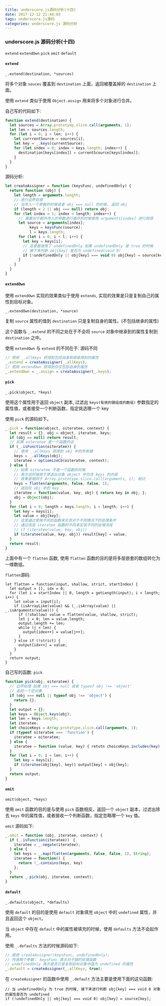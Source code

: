 ```yaml
---
title: underscore.js源码分析(十四)
date: 2017-12-12 21:44:03
tags: underscore.js源码
categories: underscore.js 源码分析
---
```


### underscore.js 源码分析(十四)

`extend` `extendOwn` `pick` `omit`  `default`

#### `extend`

`_.extend(destination, *sources)`

将多个对象  `souces` 覆盖到 `destination` 上面，返回被覆盖掉的 `destination` 上面。

使用 `extend` 类似于使用 `Object.assign` 用来将多个对象进行合并。

自己写的代码如下:

```javascript
function extend(destination) {
  let sources = Array.prototyep.slice.call(arguments, 1);
  let len = sources.length;
  for (let i = 0; i < len; i++) {
    let currrentSource = sources[i];
    let key = _.keys(currentSource);
    for (let index = 0; index < keys.length; index++) {
      destination[keys[index]] = currentScource[keys[index]];
    }
  }
}
```

源码分析:

```javascript
let createAssigner = function (keysFunc, undefinedOnly) {
  return function (obj) {
    let length = arguments.length;
    // 进行边界处理
    // 当传入一个参数的时候或者 obj === null 的时候, 返回 obj
    if (length < 2 || obj === null) return obj;
    for (let index = 1; index < length; index++) {
      // 需要对于额外传入的参数进行循环的时候使用 arguments[index] 进行获得
      let source = arguments[index];
           keys = keysFunc(source);
           l = keys.length;
      for (let i = 0; i < l; i++) {
        let key = keys[i];
        // 这里面使用了 undefinedOnly 如果 undefinedOnly 是 true 的时候
        // 接下来判断 obj[key] 是否为 undefined(void 0)
        if (!undefinedOnly || obj[key] === void 0) obj[key] = source[key];
      }     
    }
  }
}
```

#### `extendOwn`

使用  `extendOwn` 实现的效果类似于使用  `extends`, 实现的效果是只是复制自己的属性到目标对象。

`_.extendOwn(destination, *source)`

复制 `source` 属性的值到 `destination` 只是复制自身的属性。(不包括继承的属性)

这个函数与 `_.extend` 的不同之处在于不会将 `source` 对象中继承到的属性复制到 `destination` 之中。

使用 `extendOwn` 与 `extend` 的不同在于: 源码不同

```javascript
// 使用 _.allKeys 获得到包括自身和继承得到的属性
_.extend = createAssigner(_.allKeys);
// 使用 extendOwn 获得到仅仅包括自身的属性
_.extendOwn = _.assign = createAssigner(_.keys);
```

#### `pick`

`_.pick(object, *keys)`  

使用这个属性用于返回 `object` 副本, 过滤出  `keys(有效的键组成的数组)` 参数指定的属性值，或者接受一个判断函数，指定挑选哪一个 key

使用 `pick` 的源码如下。

```javascript
_.pick = function(object, oiteratee, context) {
  let result = {}, obj = object, iteratee, keys;
  if (obj == null) return result;
  // 如果 oiteratee 是一个函数的话
  if (_.isFunction(oiteratee)) {
    // 使用 _.allKeys 获得到 obj 中的所有键
    keys = _.allKeys(obj);
    iteratee = optiomizeCb(oiteratee, context);
  } else {
    // 如果 oiteratee 不是一个函数的时候
    // 表示这时候用于筛选出对象 object 中包含 keys 的内容
    // 效果是相同于 Array.prototype.slice.call(arguments, 1); 相识
    keys = flatten(arguments, false, false, 1);
    // 返回在 obj 中的 key
    iteratee = function(value, key, obj) { return key in obj; };
    obj = Object(obj);
  }
  for (let i = 0; length = keys.length; i < length; i++) {
    let key = keys[i];
    let value = obj[key];
    // 这里通过使用不同的函数来实现对于不同情况下的处理条件
    // 通过改变 iteratee 函数的不同来实现不同的处理流程
    // if (iteratee(value, key, obj))
    if (iteratee(value, key, obj)) result[key] = value;
  }
  return result;
}
```

上面中有一个 `flatten` 函数, 使用 `flatten` 函数的目的是将多层嵌套的数组转化为一维数组。

`flatten`源码:

```
let flatten = function(input, shallow, strict, startIndex) {
  let output = [], idx = 0;
  for (let i = startIndex || 0, length = getLength(input); i < length; i++) {
    let value = input[i];
    if (isArrayLike(value) && (_.isArray(value) || _.isArguments(value))) {
      if (!shallow) value = flatten(value, shallow, strict);
      let j = 0; len = value.length;
      output.length += len;
      while (j < len) {
        output[idex++] = value[j++];
      }
    } else if (!strict) {
      output[idx++] = value;
    }
  }
  return output;
}
```

自己写的函数: `pick`

```javascript
function pick(obj, oiteratee) {
  // 边界处理 如果 obj === null 或者 typeof obj !== 'object'
  // 返回一个空对象
  if (obj === null || typeof obj !== 'object') {
    return {};
  }
  let output = {};
  let keys = Object.keys(obj);
  let len = keys.length;
  let iteratee;
  let choiceKeys = Array.prototype.slice.call(arguments, 1);
  if (typeof oiteratee === 'function') {
    iteratee = oiteratee;
  } else {
    iteratee = function (value, key) { retutn choiceKeys.includes(key); };
  }
  for (let i = 0; i < len; i++) {
    let key = keys[i];
    if (iteratee(obj[key], key)) output[key] = obj[key];
  }
  return output;
}
```

#### `omit` 

`omit(object, *keys)`

使用 `omit` 函数的目的是与使用 `pick` 函数相反，返回一个 `object` 副本，过滤出除去  `keys` 中的属性值，或者接收一个判断函数，指定忽略哪一个 `key` 值。

`omit` 源码如下:

```javascript
_.omit = function (obj, iteratee, context) {
  if (_.isFunction(iteratee))　{
    iteratee = _.negate(iteratee);
  } else {
    let keys = _.map(flatten(arguments, false, false, 1), String);
    iteratee = function() {
      return !_.contains(keys, key)
    };
  }
  return _.pick(obj, iteratee, context);
}
```

####   `default`

`_.defaults(object, *defaults)`

使用 `default` 的目的是使用 `default` 对象填充 `object` 中的 `undefined` 属性，并且返回这个 `object`。

当 `object` 中存在 `default` 中的属性被填充的时候，使用 `defaults` 方法不会起作用。

使用 `_.defaults` 方法的时候源码如下:

```javascript
// 使用 createAssigner(keysFunc, undefinedOnly);
// 传递两个参数： keysFunc 表示对于键的处理函数
// undefinedOnly 表示是否只是复制目标对象中值为 undefined 的属性
_.default = createAssigner(_.allKeys, true);
```

在 `createAssigner` 的函数中使用 `_.default` 方法主要是使用下面的这句函数:

```
// 当 undefinedOnly 为 true 的时候, 接下来进行判断 obj[key] === void 0 对象的属性是否为 undefined
if (!undefinedOnly || obj[key] === void 0) obj[key] = source[key];
```

